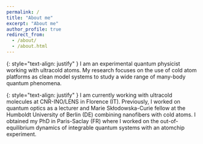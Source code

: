 ```yaml
---
permalink: /
title: "About me"
excerpt: "About me"
author_profile: true
redirect_from: 
  - /about/
  - /about.html
---
```


{: style="text-align: justify" }
I am an experimental quantum physicist working with ultracold atoms. My research focuses on the use of cold atom platforms as clean model systems to study a wide range of many-body quantum phenomena.

{: style="text-align: justify" }
I am currently working with ultracold molecules at CNR-INO/LENS in Florence (IT). Previously, I worked on quantum optics as a lecturer and Marie Skłodowska-Curie fellow at the Humboldt University of Berlin (DE) combining nanofibers with cold atoms. I obtained my PhD in Paris-Saclay (FR) where I worked on the out-of-equilibrium dynamics of integrable quantum systems with an atomchip experiment. 